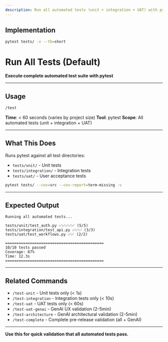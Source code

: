 ```yaml
---
description: Run all automated tests (unit + integration + UAT) with pytest (< 60s)
---
```


## Implementation

```bash
pytest tests/ -v --tb=short
```

# Run All Tests (Default)

**Execute complete automated test suite with pytest**

---

## Usage

```bash
/test
```

**Time**: < 60 seconds (varies by project size)
**Tool**: pytest
**Scope**: All automated tests (unit + integration + UAT)

---

## What This Does

Runs pytest against all test directories:
- `tests/unit/` - Unit tests
- `tests/integration/` - Integration tests
- `tests/uat/` - User acceptance tests

```bash
pytest tests/ --cov=src --cov-report=term-missing -v
```

---

## Expected Output

```
Running all automated tests...

tests/unit/test_auth.py ✅✅✅✅✅ (5/5)
tests/integration/test_api.py ✅✅✅ (3/3)
tests/uat/test_workflows.py ✅✅ (2/2)

============================================
10/10 tests passed
Coverage: 87%
Time: 12.3s
============================================
```

---

## Related Commands

- `/test-unit` - Unit tests only (< 1s)
- `/test-integration` - Integration tests only (< 10s)
- `/test-uat` - UAT tests only (< 60s)
- `/test-uat-genai` - GenAI UX validation (2-5min)
- `/test-architecture` - GenAI architectural validation (2-5min)
- `/test-complete` - Complete pre-release validation (all + GenAI)

---

**Use this for quick validation that all automated tests pass.**
